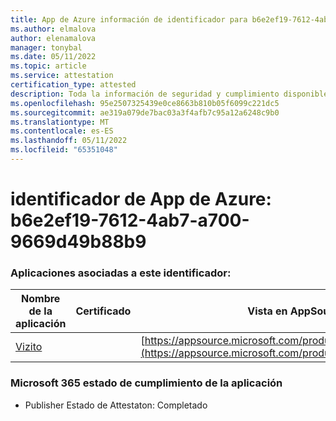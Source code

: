 ```yaml
---
title: App de Azure información de identificador para b6e2ef19-7612-4ab7-a700-9669d49b88b9
ms.author: elmalova
author: elenamalova
manager: tonybal
ms.date: 05/11/2022
ms.topic: article
ms.service: attestation
certification_type: attested
description: Toda la información de seguridad y cumplimiento disponible para b6e2ef19-7612-4ab7-a700-9669d49b88b9.
ms.openlocfilehash: 95e2507325439e0ce8663b810b05f6099c221dc5
ms.sourcegitcommit: ae319a079de7bac03a3f4afb7c95a12a6248c9b0
ms.translationtype: MT
ms.contentlocale: es-ES
ms.lasthandoff: 05/11/2022
ms.locfileid: "65351048"
---
```

# <a name="azure-app-id-b6e2ef19-7612-4ab7-a700-9669d49b88b9"></a>identificador de App de Azure: b6e2ef19-7612-4ab7-a700-9669d49b88b9


### <a name="apps-associated-with-this-id"></a>Aplicaciones asociadas a este identificador:
| **Nombre de la aplicación** | **Certificado** | **Vista en AppSource** |
|--------------|---------------|-----------------------|
| [Vizito](../forward/WA200003170.md) |  | [https://appsource.microsoft.com/product/office/WA200003170](https://appsource.microsoft.com/product/office/WA200003170) |

### <a name="microsoft-365-app-compliance-status"></a>Microsoft 365 estado de cumplimiento de la aplicación
- Publisher Estado de Attestaton: Completado
